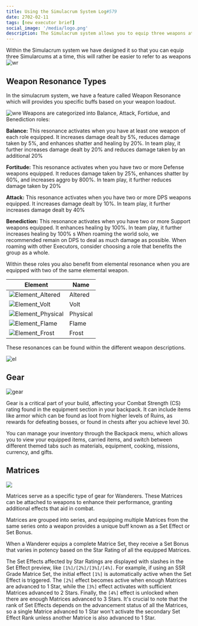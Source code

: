```yaml
---
title: Using the Simulacrum System Log#579
date: 2702-02-11
tags: [new executor brief]
social_image: '/media/logo.png'
description: The Simulacrum system allows you to equip three weapons at a time and provides buffs based on their role. You can use matrices and traits to further improve your roles depending on the situation, and your use of the Simulacrum system.
---
```

Within the Simulacrum system we have designed it so that you can equip three Simularcums at a time, this will rather be easier to refer to as weapons 
![wr](/media/wr.png)
## Weapon Resonance Types
In the simulacrum system, we have a feature called Weapon Resonance which will provides you specific buffs based on your weapon loadout. 

![wre](/media/wre.png)
Weapons are categorized into Balance, Attack, Fortidue, and Benediction roles:

**Balance:** This resonance activates when you have at least one weapon of each role equipped. It increases damage dealt by 5%, reduces damage taken by 5%, and enhances shatter and healing by 20%. In team play, it further increases damage dealt by 20% and reduces damage taken by an additional 20%​​

**Fortitude:** This resonance activates when you have two or more Defense weapons equipped. It reduces damage taken by 25%, enhances shatter by 60%, and increases aggro by 800%. In team play, it further reduces damage taken by 20%​​

**Attack:** This resonance activates when you have two or more DPS weapons equipped. It increases damage dealt by 10%. In team play, it further increases damage dealt by 40%​

**Benediction:** This resonance activates when you have two or more Support weapons equipped. It enhances healing by 100%. In team play, it further increases healing by 100%​​
s
When roaming the world solo, we recommended remain on DPS to deal as much damage as possible. When roaming with other Executors, consider choosing a role that benefits the group as a whole.

Within these roles you also benefit from elemental resonance when you are equipped with two of the same elemental weapon.


| Element                                  | Name     |
|----------------------------------------|----------|
| ![Element_Altered](/media/Element_Altered.png) | Altered  |
| ![Element_Volt](/media/Element_Volt.png)       | Volt     |
| ![Element_Physical](/media/Element_Physical.png) | Physical |
| ![Element_Flame](/media/Element_Flame.png)       | Flame    |
| ![Element_Frost](/media/Element_Frost.png)       | Frost    |

These resonances can be found within the different weapon descriptions.

![el](/media/el.png)


## Gear

![gear](/media/gear.jpg)

Gear is a critical part of your build, affecting your Combat Strength (CS) rating found in the equipment section in your backpack. It can include items like armor which can be found as loot from higher levels of Ruins, as rewards for defeating bosses, or found in chests after you achieve level 30.

You can manage your inventory through the Backpack menu, which allows you to view your equipped items, carried items, and switch between different themed tabs such as materials, equipment, cooking, missions, currency, and gifts.

## Matrices 


![](https://telegra.ph/file/d188583ef4e4fc96c8e0e.png)

Matrices serve as a specific type of gear for Wanderers. These Matrices can be attached to weapons to enhance their performance, granting additional effects that aid in combat.

Matrices are grouped into series, and equipping multiple Matrices from the same series onto a weapon provides a unique buff known as a Set Effect or Set Bonus.

When a Wanderer equips a complete Matrice Set, they receive a Set Bonus that varies in potency based on the Star Rating of all the equipped Matrices.

The Set Effects affected by Star Ratings are displayed with slashes in the Set Effect preview, like `[1%]/[2%]/[3%]/[4%]`. For example, if using an SSR Grade Matrice Set, the initial effect `[1%]` is automatically active when the Set Effect is triggered. The `[2%]` effect becomes active when enough Matrices are advanced to 1 Star, while the `[3%]` effect activates with sufficient Matrices advanced to 2 Stars. Finally, the `[4%]` effect is unlocked when there are enough Matrices advanced to 3 Stars. It's crucial to note that the rank of Set Effects depends on the advancement status of all the Matrices, so a single Matrice advanced to 1 Star won't activate the secondary Set Effect Rank unless another Matrice is also advanced to 1 Star.

